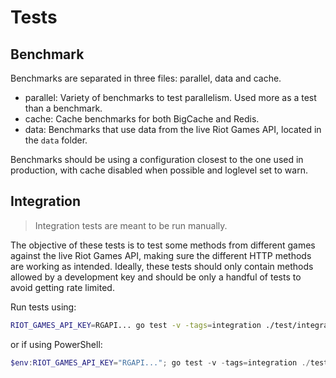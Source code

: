 # Tests

## Benchmark

Benchmarks are separated in three files: parallel, data and cache.

- parallel: Variety of benchmarks to test parallelism. Used more as a test than a benchmark.
- cache: Cache benchmarks for both BigCache and Redis.
- data: Benchmarks that use data from the live Riot Games API, located in the `data` folder.

Benchmarks should be using a configuration closest to the one used in production, with cache disabled when possible and loglevel set to warn.

## Integration

> Integration tests are meant to be run manually.

The objective of these tests is to test some methods from different games against the live Riot Games API, making sure the different HTTP methods are working as intended. Ideally, these tests should only contain methods allowed by a development key and should be only a handful of tests to avoid getting rate limited.

Run tests using:

```bash
RIOT_GAMES_API_KEY=RGAPI... go test -v -tags=integration ./test/integration
```

or if using PowerShell:

```powershell
$env:RIOT_GAMES_API_KEY="RGAPI..."; go test -v -tags=integration ./test/integration; Remove-Item Env:RIOT_GAMES_API_KEY
```

